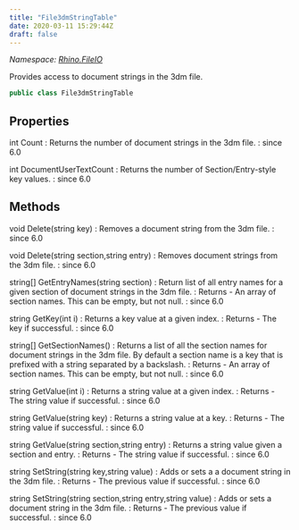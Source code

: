 ```yaml
---
title: "File3dmStringTable"
date: 2020-03-11 15:29:44Z
draft: false
---
```


*Namespace: [Rhino.FileIO](../)*

Provides access to document strings in the 3dm file.
```cs
public class File3dmStringTable
```
## Properties

int Count
: Returns the number of document strings in the 3dm file.
: since 6.0

int DocumentUserTextCount
: Returns the number of Section/Entry-style key values.
: since 6.0
## Methods

void Delete(string key)
: Removes a document string from the 3dm file.
: since 6.0

void Delete(string section,string entry)
: Removes document strings from the 3dm file.
: since 6.0

string[] GetEntryNames(string section)
: Return list of all entry names for a given section of document strings in the 3dm file.
: Returns - An array of section names. This can be empty, but not null.
: since 6.0

string GetKey(int i)
: Returns a key value at a given index.
: Returns - The key if successful.
: since 6.0

string[] GetSectionNames()
: Returns a list of all the section names for document strings in the 3dm file.
     By default a section name is a key that is prefixed with a string separated by a backslash.
: Returns - An array of section names. This can be empty, but not null.
: since 6.0

string GetValue(int i)
: Returns a string value at a given index.
: Returns - The string value if successful.
: since 6.0

string GetValue(string key)
: Returns a string value at a key.
: Returns - The string value if successful.
: since 6.0

string GetValue(string section,string entry)
: Returns a string value given a section and entry.
: Returns - The string value if successful.
: since 6.0

string SetString(string key,string value)
: Adds or sets a a document string in the 3dm file.
: Returns - The previous value if successful.
: since 6.0

string SetString(string section,string entry,string value)
: Adds or sets a document string in the 3dm file.
: Returns - The previous value if successful.
: since 6.0
